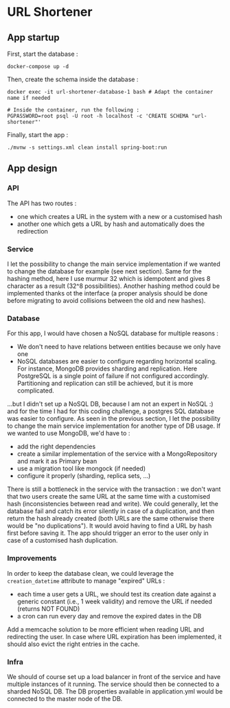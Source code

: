 # URL Shortener
## App startup
First, start the database : 
```shell
docker-compose up -d
```

Then, create the schema inside the database :
```shell
docker exec -it url-shortener-database-1 bash # Adapt the container name if needed

# Inside the container, run the following :
PGPASSWORD=root psql -U root -h localhost -c 'CREATE SCHEMA "url-shortener"'
```

Finally, start the app :
```shell
./mvnw -s settings.xml clean install spring-boot:run
```

## App design
### API
The API has two routes :
- one which creates a URL in the system with a new or a customised hash
- another one which gets a URL by hash and automatically does the redirection

### Service
I let the possibility to change the main service implementation if we wanted to change the database for example (see next section). 
Same for the hashing method, here I use murmur 32 which is idempotent and gives 8 character as a result (32^8 possibilities).
Another hashing method could be implemented thanks ot the interface (a proper analysis should be done before migrating to avoid collisions between the old and new hashes).

### Database
For this app, I would have chosen a NoSQL database for multiple reasons :
- We don't need to have relations between entities because we only have one
- NoSQL databases are easier to configure regarding horizontal scaling. For instance, MongoDB provides sharding and replication.
  Here PostgreSQL is a single point of failure if not configured accordingly. Partitioning and replication can still be achieved, but it is more complicated. 

...but I didn't set up a NoSQL DB, because I am not an expert in NoSQL :) and for the time I had for this coding challenge, a postgres SQL database was easier to configure.
As seen in the previous section, I let the possibility to change the main service implementation for another type of DB usage.
If we wanted to use MongoDB, we'd have to :
- add the right dependencies
- create a similar implementation of the service with a MongoRepository and mark it as Primary bean
- use a migration tool like mongock (if needed)
- configure it properly (sharding, replica sets, ...)

There is still a bottleneck in the service with the transaction : we don't want that two users create the same URL at the same time with a customised hash (inconsistencies between read and write).
We could generally, let the database fail and catch its error silently in case of a duplication, and then return the hash already created (both URLs are the same otherwise there would be "no duplications"). 
It would avoid having to find a URL by hash first before saving it.
The app should trigger an error to the user only in case of a customised hash duplication.

### Improvements
In order to keep the database clean, we could leverage the `creation_datetime` attribute to manage "expired" URLs :
- each time a user gets a URL, we should test its creation date against a generic constant (i.e., 1 week validity) and remove the URL if needed (returns NOT FOUND)
- a cron can run every day and remove the expired dates in the DB

Add a memcache solution to be more efficient when reading URL and redirecting the user. In case where URL expiration has been implemented, it should also evict the right entries in the cache.

### Infra
We should of course set up a load balancer in front of the service and have multiple instances of it running. The service should then be connected to a sharded NoSQL DB. 
The DB properties available in application.yml would be connected to the master node of the DB.
